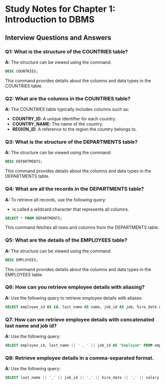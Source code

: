 # Study Notes for Chapter 1: Introduction to DBMS

## Interview Questions and Answers

### Q1: What is the structure of the COUNTRIES table?
**A:** The structure can be viewed using the command:
```sql
DESC COUNTRIES;
```
This command provides details about the columns and data types in the COUNTRIES table.

### Q2: What are the columns in the COUNTRIES table?
**A:** The COUNTRIES table typically includes columns such as:
- **COUNTRY_ID**: A unique identifier for each country.
- **COUNTRY_NAME**: The name of the country.
- **REGION_ID**: A reference to the region the country belongs to.

### Q3: What is the structure of the DEPARTMENTS table?
**A:** The structure can be viewed using the command:
```sql
DESC DEPARTMENTS;
```
This command provides details about the columns and data types in the DEPARTMENTS table.

### Q4: What are all the records in the DEPARTMENTS table?
**A:** To retrieve all records, use the following query:
* is called a wildcard character that represents all columns.
```sql
SELECT * FROM DEPARTMENTS;
```
This command fetches all rows and columns from the DEPARTMENTS table.

### Q5: What are the details of the EMPLOYEES table?
**A:** The structure can be viewed using the command:
```sql
DESC EMPLOYEES;
```
This command provides details about the columns and data types in the EMPLOYEES table.

### Q6: How can you retrieve employee details with aliasing?
**A:** Use the following query to retrieve employee details with aliases:
```sql
SELECT employee_id AS id, last_name AS name, job_id AS job, hire_date AS join_from FROM employees;
```

### Q7: How can we retrieve employee details with concatenated last name and job id?
**A:** Use the following query:
```sql
SELECT employee_id, last_name || ' , ' || job_id AS "Employee" FROM employees;
```

### Q8: Retrieve employee details in a comma-separated format.
**A:** Use the following query:
```sql
SELECT last_name || ',' || job_id || ',' || hire_date || ',' || salary AS "Employee Details" FROM employees;

